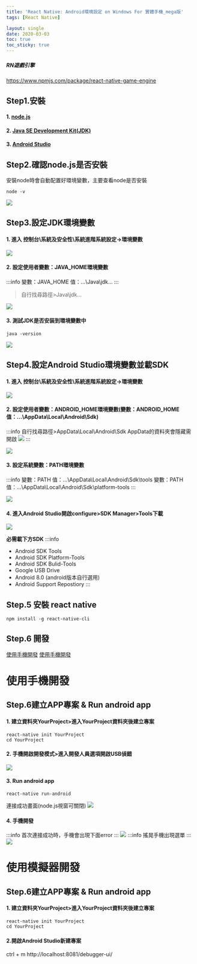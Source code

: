 ```yaml
---
title: 'React Native: Android環境設定 on Windows For 實體手機_mega版'
tags: [React Native]

layout: single
date: 2020-03-03
toc: true
toc_sticky: true
---
```


##### RN遊戲引擎
https://www.npmjs.com/package/react-native-game-engine
## Step1.安裝
#### 1. [node.js](https://nodejs.org/en/)
#### 2. [Java SE Development Kit(JDK)](http://www.oracle.com/technetwork/java/javase/downloads/jdk8-downloads-2133151.html)
#### 3. [Android Studio](https://developer.android.com/studio/index.html)

## Step2.確認node.js是否安裝
安裝node時會自動配置好環境變數，主要查看node是否安裝
```
node -v
```
![](https://i.imgur.com/PtrUflj.png)

## Step3.設定JDK環境變數
#### 1. 進入  控制台\系統及安全性\系統進階系統設定->環境變數
![](https://i.imgur.com/GTlmna1.png)
#### 2. 設定使用者變數：JAVA_HOME環境變數
:::info
變數：JAVA_HOME 值：…\Java\jdk…
:::
>自行找尋路徑>Java\jdk...

![](https://i.imgur.com/TJBoL5Q.jpg)
#### 3. 測試JDK是否安装到環境變數中
```
java -version
```
![](https://i.imgur.com/2sySJsB.png)


## Step4.設定Android Studio環境變數並載SDK
#### 1. 進入  控制台\系統及安全性\系統進階系統設定->環境變數
![](https://i.imgur.com/GTlmna1.png)
#### 2. 設定使用者變數：ANDROID_HOME環境變數(變數：ANDROID_HOME 值：…\AppData\Local\Android\Sdk)
:::info
自行找尋路徑>AppData\Local\Android\Sdk
AppData的資料夾會隱藏需開啟
![](https://i.imgur.com/BHF6kWc.png)
:::

![](https://i.imgur.com/aphtXmF.png)

#### 3. 設定系統變數：PATH環境變數
:::info
變數：PATH 值：…\AppData\Local\Android\Sdk\tools
變數：PATH 值：…\AppData\Local\Android\Sdk\platform-tools
:::

![](https://i.imgur.com/3WpDJhm.jpg)

#### 4. 進入Android Studio開啟configure>SDK Manager>Tools下載
![](https://i.imgur.com/36mEgkJ.png)

**必需載下方SDK**
:::info
* Android SDK Tools
* Android SDK Platform-Tools
* Android SDK Bulid-Tools
* Google USB Drive
* Android 8.0 (android版本自行選用)
* Android Support Repostiory
:::

## Step.5 安裝 react native
```
npm install -g react-native-cli
```
## Step.6 開發
[使用手機開發](#使用手機開發)
[使用手機開發](#使用模擬器開發)

# 使用手機開發
## Step.6建立APP專案 & Run android app
#### 1. 建立資料夾YourProject>進入YourProject資料夾後建立專案
```
react-native init YourProject
cd YourProject
```
#### 2. 手機開啟開發模式>進入開發人員選項開啟USB偵錯
![](https://i.imgur.com/FzQXbfQ.png)

#### 3. Run android app
```
react-native run-android
```
連接成功畫面(node.js視窗可關閉)
![](https://i.imgur.com/cAoQOMU.jpg)

#### 4. 手機開發
:::info
首次連接成功時，手機會出現下面error
:::
![](https://i.imgur.com/c2mcRXx.png)
:::info
搖晃手機出現選單
:::
![](https://i.imgur.com/UyiiFjl.png)

# 使用模擬器開發
## Step.6建立APP專案 & Run android app
#### 1. 建立資料夾YourProject>進入YourProject資料夾後建立專案
```
react-native init YourProject
cd YourProject
```
#### 2.開啟Android Studio新建專案


ctrl + m
http://localhost:8081/debugger-ui/









